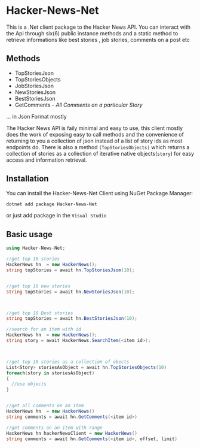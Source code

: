 # Hacker-News-Net
This is a .Net client package to the Hacker News API.
You can interact with the Api through  six(6) public instance methods and a static method
to retrieve informations like best stories , job stories, comments on a post etc
## Methods
- TopStoriesJson
- TopStoriesObjects
- JobStoriesJson
- NewStoriesJson
- BestStoriesJson
- GetComments - _All Comments  on a particular Story_

... in Json Format mostly

The Hacker News API is faily minimal and easy to use, this client mostly does the work of exposing easy to call methods and the convenience of returning to you a collection of json instead of a list
of story ids as most endpoints do.
There is also a method `(TopStoriesObjects)` which  returns a collection of stories as a collection of iterative native objects(`story`) for easy access and information retrieval.


## Installation
You can install the Hacker-News-Net Client using NuGet Package Manager:

```bash
dotnet add package Hacker-News-Net
```
or just add package in the `Visual Studio`

## Basic usage

```csharp
using Hacker-News-Net;

//get top 10 stories
HackerNews hn  = new HackerNews();
string topStories = await hn.TopStoriesJsom(10);


//get top 10 new stories
string topStories = await hn.NewStoriesJson(10);



//get top 10 Best stories
string topStories = await hn.BestStoriesJson(10);
```

```csharp
//search for an item with id
HackerNews hn  = new HackerNews();
string story = await HackerNews.SearchItem(<item id>);



//get top 10 stories as a collection of obects
List<Story> storiesAsObject = await hn.TopStoriesObjects(10)
foreach(story in storiesAsObject)
{
  //use objects
}
```
```csharp

//get all comments on an item
HackerNews hn  = new HackerNews()
string comments = await hn.GetComments(<item id>)

//get comments on an item with range
HackerNews hn hackerNewsClient = new HackerNews()
string comments = await hn.GetComments(<item id>, offset, limit)


```
